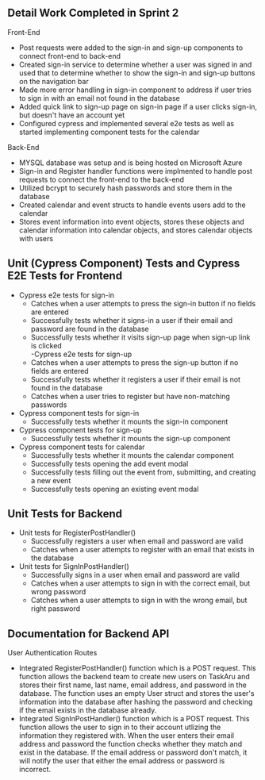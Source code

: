 Detail Work Completed in Sprint 2
---

Front-End

  - Post requests were added to the sign-in and sign-up components to connect front-end to back-end
  - Created sign-in service to determine whether a user was signed in and used that to determine whether to show the sign-in and sign-up buttons on the navigation bar
  - Made more error handling in sign-in component to address if user tries to sign in with an email not found in the database
  - Added quick link to sign-up page on sign-in page if a user clicks sign-in, but doesn't have an account yet
  - Configured cypress and implemented several e2e tests as well as started implementing component tests for the calendar

Back-End

  - MYSQL database was setup and is being hosted on Microsoft Azure
  - Sign-in and Register handler functions were implmented to handle post requests to connect the front-end to the back-end
  - Utilized bcrypt to securely hash passwords and store them in the database
  - Created calendar and event structs to handle events users add to the calendar
  - Stores event information into event objects, stores these objects and calendar information into calendar objects, and stores calendar objects with users

Unit (Cypress Component) Tests and Cypress E2E Tests for Frontend
---

  - Cypress e2e tests for sign-in
    - Catches when a user attempts to press the sign-in button if no fields are entered
    - Successfully tests whether it signs-in a user if their email and password are found in the database
    - Successfully tests whether it visits sign-up page when sign-up link is clicked  
  -Cypress e2e tests for sign-up
    - Catches when a user attempts to press the sign-up button if no fields are entered
    - Successfully tests whether it registers a user if their email is not found in the database
    - Catches when a user tries to register but have non-matching passwords
  - Cypress component tests for sign-in
    - Successfully tests whether it mounts the sign-in component 
  - Cypress component tests for sign-up
    - Successfully tests whether it mounts the sign-up component
  - Cypress component tests for calendar
    - Successfully tests whether it mounts the calendar component
    - Successfully tests opening the add event modal 
    - Successfully tests filling out the event from, submitting, and creating a new event
    - Successfully tests opening an existing event modal

Unit Tests for Backend
---

  - Unit tests for RegisterPostHandler()
    - Successfully registers a user when email and password are valid
    - Catches when a user attempts to register with an email that exists in the database
  - Unit tests for SignInPostHandler()
    - Successfully signs in a user when email and password are valid
    - Catches when a user attempts to sign in with the correct email, but wrong password
    - Catches when a user attempts to sign in with the wrong email, but right password

Documentation for Backend API
---

User Authentication Routes

  - Integrated RegisterPostHandler() function which is a POST request. This function allows the backend team to create new users on TaskAru and stores their first name, last name, email address, and password in the database. The function uses an empty User struct and stores the user's information into the database after hashing the password and checking if the email exists in the database already.
  - Integrated SignInPostHandler() function which is a POST request. This function allows the user to sign in to their account utlizing the information they registered with. When the user enters their email address and password the function checks whether they match and exist in the database. If the email address or password don't match, it will notify the user that either the email address or password is incorrect.
